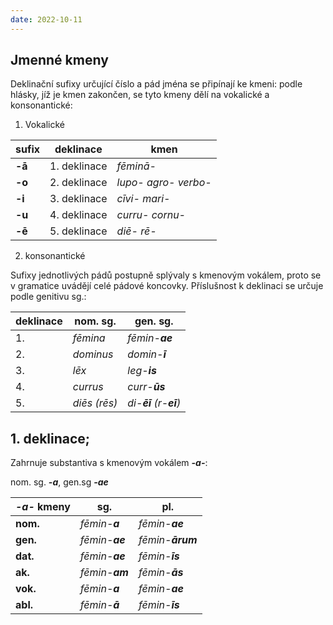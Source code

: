 ```yaml
---
date: 2022-10-11
---
```


## Jmenné kmeny

Deklinační sufixy určující číslo a pád jména se připínají ke kmeni: podle hlásky, jíž je kmen zakončen, se tyto kmeny dělí na vokalické a konsonantické:

1. Vokalické

| **sufix**        |   **deklinace**  |     **kmen**           |
| ---------------- | ------------ | -------------------------- |
| **-ā**           | 1. deklinace | *fēminā-*                  |
| **-o**           | 2. deklinace | *lupo-*  *agro-*  *verbo-* |
| **-i**           | 3. deklinace |  *cīvi-*  *mari-*          |
| **-u**           | 4. deklinace |  *curru-*  *cornu-*        |
| **-ē**           | 5. deklinace |  *diē-*  *rē-*             |


2. konsonantické

Sufixy jednotlivých pádů postupně splývaly s kmenovým vokálem, proto se v gramatice uvádějí celé pádové koncovky. Příslušnost k deklinaci se určuje podle genitivu sg.:

| deklinace | nom. sg.      | gen. sg.                |
| --------- | ------------- | ----------------------- |
| 1.        |  *fēmina*     |  *fēmin-**ae***         |
| 2.        |  *dominus*    |  *domin-**ī***          |
| 3.        |  *lēx*        |  *leg-**is***           |
| 4.        |  *currus*     |  *curr-**ūs***          |
| 5.        |  *diēs (rēs)* |  *di-**ēī** (r-**eī**)* |

## 1. deklinace;
Zahrnuje substantiva s kmenovým vokálem ***-a-***:

nom. sg. ***-a***, gen.sg ***-ae***

| ***-a-* kmeny** | **sg.**       | **pl.**        |
| --------------- | ------------- | -------------- |
| **nom.**        | *fēmin-**a***   | *fēmin-**ae***   |
| **gen.**        | *fēmin-**ae***  | *fēmin-**ārum*** |
| **dat.**        | *fēmin-**ae***  | *fēmin-**īs***   |
| **ak.**         | *fēmin-**am***  | *fēmin-**ās***   |
| **vok.**        | *fēmin-**a*** | *fēmin-**ae*** |
| **abl.**        | *fēmin-**ā***   | *fēmin-**īs***   |
